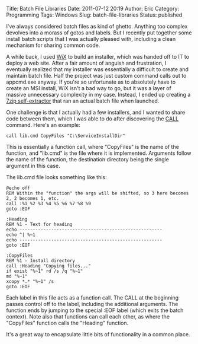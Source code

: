 Title: Batch File Libraries
Date: 2011-07-12 20:19
Author: Eric
Category: Programming
Tags: Windows
Slug: batch-file-libraries
Status: published

I've always considered batch files as kind of ghetto. Anything too
complex devolves into a morass of gotos and labels. But I recently put
together some install batch scripts that I was actually pleased with,
including a clean mechanism for sharing common code.

<!--more-->
A while back, I used [WiX](http://wix.sourceforge.net/) to
build an installer, which was handed off to IT to deploy a web site.
After a fair amount of anguish and frustration, I eventually realized
that my installer was essentially a difficult to create and maintain
batch file. Half the project was just custom command calls out to
appcmd.exe anyway. If you're so unfortunate as to absolutely have to
create an MSI install, WiX isn't a bad way to go, but it was a layer of
massive unnecessary complexity in my case. Instead, I ended up creating
a [7zip
self-extractor](http://www.msfn.org/board/topic/39048-how-to-make-a-7-zip-switchless-installer/)
that ran an actual batch file when launched.

One challenge is that I actually had a few installers, and I wanted to
share code between them, which I was able to do after discovering the
[CALL](http://technet.microsoft.com/en-us/library/cc772743(WS.10).aspx)
command. Here's an example:

    call lib.cmd CopyFiles "C:\ServiceInstallDir"

This is essentially a function call, where "CopyFiles" is the name of
the function, and "lib.cmd" is the file where it is implemented.
Arguments follow the name of the function, the destination directory
being the single argument in this case.

The lib.cmd file looks something like this:

```batch
@echo off
REM Within the "function" the args will be shifted, so 3 here becomes 2, 2 becomes 1, etc.
call :%1 %2 %3 %4 %5 %6 %7 %8 %9
goto :EOF

:Heading
REM %1 - Text for heading
echo ------------------------------------------------------
echo ^| %~1
echo ------------------------------------------------------
goto :EOF

:CopyFiles
REM %1 - Install directory
call :Heading "Copying files..."
if exist "%~1" rd /s /q "%~1"
md "%~1"
xcopy *.* "%~1" /s
goto :EOF
```

Each label in this file acts as a function call. The CALL at the
beginning passes control off to the label, including the additional
arguments. The function ends by jumping to the special :EOF label (which
exits the batch context). Note also that functions can call each other,
as where the "CopyFiles" function calls the "Heading" function.

It's a great way to encapsulate little bits of functionality in a common
place.
